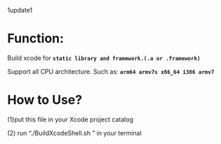 1update1

Function: 
===

Build xcode for **`static library and framework.(.a or .framework)`**

Support all CPU architecture. Such as: **`arm64 armv7s x86_64 i386 armv7`**

How to Use?
===

(1)put this file in your Xcode project catalog

(2) run “./BuildXcodeShell.sh ” in your terminal

